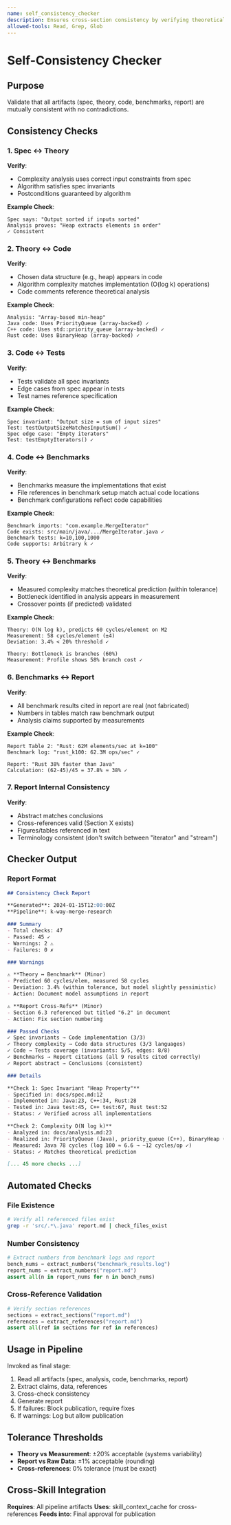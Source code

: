```yaml
---
name: self_consistency_checker
description: Ensures cross-section consistency by verifying theoretical claims match code, benchmarks reflect analysis, and report accurately cites all stages. Use for final validation.
allowed-tools: Read, Grep, Glob
---
```


# Self-Consistency Checker

## Purpose

Validate that all artifacts (spec, theory, code, benchmarks, report) are mutually consistent with no contradictions.

## Consistency Checks

### 1. Spec ↔ Theory
**Verify**:
- Complexity analysis uses correct input constraints from spec
- Algorithm satisfies spec invariants
- Postconditions guaranteed by algorithm

**Example Check**:
```
Spec says: "Output sorted if inputs sorted"
Analysis proves: "Heap extracts elements in order"
✓ Consistent
```

### 2. Theory ↔ Code
**Verify**:
- Chosen data structure (e.g., heap) appears in code
- Algorithm complexity matches implementation (O(log k) operations)
- Code comments reference theoretical analysis

**Example Check**:
```
Analysis: "Array-based min-heap"
Java code: Uses PriorityQueue (array-backed) ✓
C++ code: Uses std::priority_queue (array-backed) ✓
Rust code: Uses BinaryHeap (array-backed) ✓
```

### 3. Code ↔ Tests
**Verify**:
- Tests validate all spec invariants
- Edge cases from spec appear in tests
- Test names reference specification

**Example Check**:
```
Spec invariant: "Output size = sum of input sizes"
Test: testOutputSizeMatchesInputSum() ✓
Spec edge case: "Empty iterators"
Test: testEmptyIterators() ✓
```

### 4. Code ↔ Benchmarks
**Verify**:
- Benchmarks measure the implementations that exist
- File references in benchmark setup match actual code locations
- Benchmark configurations reflect code capabilities

**Example Check**:
```
Benchmark imports: "com.example.MergeIterator"
Code exists: src/main/java/.../MergeIterator.java ✓
Benchmark tests: k=10,100,1000
Code supports: Arbitrary k ✓
```

### 5. Theory ↔ Benchmarks
**Verify**:
- Measured complexity matches theoretical prediction (within tolerance)
- Bottleneck identified in analysis appears in measurement
- Crossover points (if predicted) validated

**Example Check**:
```
Theory: O(N log k), predicts 60 cycles/element on M2
Measurement: 58 cycles/element (±4)
Deviation: 3.4% < 20% threshold ✓

Theory: Bottleneck is branches (60%)
Measurement: Profile shows 58% branch cost ✓
```

### 6. Benchmarks ↔ Report
**Verify**:
- All benchmark results cited in report are real (not fabricated)
- Numbers in tables match raw benchmark output
- Analysis claims supported by measurements

**Example Check**:
```
Report Table 2: "Rust: 62M elements/sec at k=100"
Benchmark log: "rust_k100: 62.3M ops/sec" ✓

Report: "Rust 38% faster than Java"
Calculation: (62-45)/45 = 37.8% ≈ 38% ✓
```

### 7. Report Internal Consistency
**Verify**:
- Abstract matches conclusions
- Cross-references valid (Section X exists)
- Figures/tables referenced in text
- Terminology consistent (don't switch between "iterator" and "stream")

## Checker Output

### Report Format

```markdown
## Consistency Check Report

**Generated**: 2024-01-15T12:00:00Z
**Pipeline**: k-way-merge-research

### Summary
- Total checks: 47
- Passed: 45 ✓
- Warnings: 2 ⚠
- Failures: 0 ✗

### Warnings

⚠ **Theory ↔ Benchmark** (Minor)
- Predicted 60 cycles/elem, measured 58 cycles
- Deviation: 3.4% (within tolerance, but model slightly pessimistic)
- Action: Document model assumptions in report

⚠ **Report Cross-Refs** (Minor)
- Section 6.3 referenced but titled "6.2" in document
- Action: Fix section numbering

### Passed Checks
✓ Spec invariants → Code implementation (3/3)
✓ Theory complexity → Code data structures (3/3 languages)
✓ Code → Tests coverage (invariants: 5/5, edges: 8/8)
✓ Benchmarks → Report citations (all 9 results cited correctly)
✓ Report abstract → Conclusions (consistent)

### Details

**Check 1: Spec Invariant "Heap Property"**
- Specified in: docs/spec.md:12
- Implemented in: Java:23, C++:34, Rust:28
- Tested in: Java test:45, C++ test:67, Rust test:52
- Status: ✓ Verified across all implementations

**Check 2: Complexity O(N log k)**
- Analyzed in: docs/analysis.md:23
- Realized in: PriorityQueue (Java), priority_queue (C++), BinaryHeap (Rust)
- Measured: Java 78 cycles (log 100 ≈ 6.6 → ~12 cycles/op ✓)
- Status: ✓ Matches theoretical prediction

[... 45 more checks ...]
```

## Automated Checks

### File Existence
```bash
# Verify all referenced files exist
grep -r 'src/.*\.java' report.md | check_files_exist
```

### Number Consistency
```python
# Extract numbers from benchmark logs and report
bench_nums = extract_numbers("benchmark_results.log")
report_nums = extract_numbers("report.md")
assert all(n in report_nums for n in bench_nums)
```

### Cross-Reference Validation
```python
# Verify section references
sections = extract_sections("report.md")
references = extract_references("report.md")
assert all(ref in sections for ref in references)
```

## Usage in Pipeline

Invoked as final stage:
1. Read all artifacts (spec, analysis, code, benchmarks, report)
2. Extract claims, data, references
3. Cross-check consistency
4. Generate report
5. If failures: Block publication, require fixes
6. If warnings: Log but allow publication

## Tolerance Thresholds

- **Theory vs Measurement**: ±20% acceptable (systems variability)
- **Report vs Raw Data**: ±1% acceptable (rounding)
- **Cross-references**: 0% tolerance (must be exact)

## Cross-Skill Integration

**Requires**: All pipeline artifacts
**Uses**: skill_context_cache for cross-references
**Feeds into**: Final approval for publication
